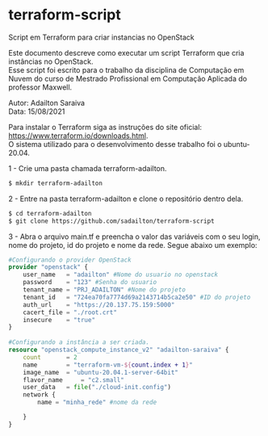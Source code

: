 # terraform-script
Script em Terraform para criar instancias no OpenStack

Este documento descreve como executar um script Terraform que cria instâncias no OpenStack.  
Esse script foi escrito para o trabalho da disciplina de Computação em Nuvem do curso de Mestrado Profissional em Computação Aplicada do professor Maxwell.

Autor: Adailton Saraiva  
Data: 15/08/2021

Para instalar o Terraform siga as instruções do site oficial: https://www.terraform.io/downloads.html.  
O sistema utilizado para o desenvolvimento desse trabalho foi o ubuntu-20.04.  

1 - Crie uma pasta chamada terraform-adailton.  
```bash
$ mkdir terraform-adailton
```

2 - Entre na pasta terraform-adailton e clone o repositório dentro dela.  
```bash
$ cd terraform-adailton
$ git clone https://github.com/sadailton/terraform-script
```

3 - Abra o arquivo main.tf e preencha o valor das variáveis com o seu login, nome do projeto, id do projeto e nome da rede. Segue abaixo um exemplo:  

```terraform
#Configurando o provider OpenStack
provider "openstack" {
	user_name   = "adailton" #Nome do usuario no openstack  	
	password    = "123" #Senha do usuario  
	tenant_name = "PRJ_ADAILTON" #Nome do projeto  
	tenant_id   = "724ea70fa7774d69a2143714b5ca2e50" #ID do projeto  
	auth_url    = "https://20.137.75.159:5000"  
	cacert_file = "./root.crt"
	insecure    = "true"  
}  
	
#Configurando a instância a ser criada.
resource "openstack_compute_instance_v2" "adailton-saraiva" {	
	count 		= 2	
	name 		= "terraform-vm-${count.index + 1}"	
	image_name 	= "ubuntu-20.04.1-server-64bit"	
	flavor_name 	= "c2.small"	
	user_data 	= file("./cloud-init.config")	
	network {	
		name = "minha_rede" #nome da rede	

	}	
}
```
